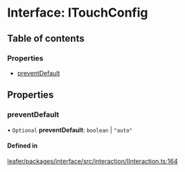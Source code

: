 # Interface: ITouchConfig

## Table of contents

### Properties

- [preventDefault](ITouchConfig.md#preventdefault)

## Properties

### preventDefault

• `Optional` **preventDefault**: `boolean` \| ``"auto"``

#### Defined in

[leafer/packages/interface/src/interaction/IInteraction.ts:164](https://github.com/leaferjs/leafer/blob/4821e21/packages/interface/src/interaction/IInteraction.ts#L164)
